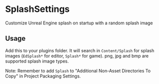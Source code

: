 # SplashSettings

Customize Unreal Engine splash on startup with a random splash image

## Usage

Add this to your plugins folder. It will search in `Content/Splash` for splash images (`EdSplash*` for editor, `Splash*` for game).
png, jpg and bmp are supported splash image types.

Note: Remember to add `Splash` to "Additional Non-Asset Directories To Copy" in Project Packaging Settings.
